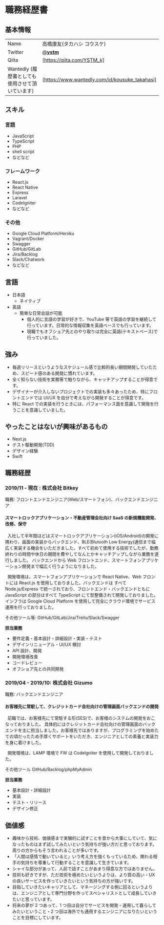 # 職務経歴書

## 基本情報

|                                                 |                                                |
| ----------------------------------------------- | ---------------------------------------------- |
| Name                                            | 高橋康友(タカハシ コウスケ)                    |
| Twitter                                         | [@**ystm**](https://twitter.com/__ystm__)      |
| Qiita                                           | [https://qiita.com/YSTM_k]                     |
| Wantedly (履歴書としても使用させて頂いています) | [https://www.wantedly.com/id/kousuke_takahasi] |

## スキル

### 言語

- JavaScript
- TypeScript
- PHP
- shell script
- などなど

### フレームワーク

- React.js
- React Native
- Express
- Laravel
- CodeIgniter
- などなど

### その他

- Google Cloud Platform/Heroku
- Vagrant/Docker
- Swagger
- GitHub/GitLab
- Jira/Backlog
- Slack/Chatwork
- などなど

## 言語

- 日本語
  - ネイティブ
- 英語
  - 簡単な日常会話が可能
    - 個人的に言語の学習が好きで、YouTube 等で英語の学習を継続して行っています。日常的な情報収集を英語ベースでも行っています。
    - 現職でもオフショア先とのやり取りは完全に英語(テキストベース)で行っていました。

## 強み

- 毎週リリースというようなスケジュール感で比較的長い期間開発していたため、スピード感のある開発に慣れています。
- 全く知らない技術を実務等で触りながら、キャッチアップすることが得意です。
- デザイナーが介入しないプロジェクトでの実装も多々あったため、特にフロントエンドでは UI/UX を自分で考えながら開発することが得意です。
- 特に React での実装を行うときには、パフォーマンス面を意識して開発を行うことを意識していました。

## やったことはないが興味があるもの

- Next.js
- テスト駆動開発(TDD)
- デザイン経験
- Swift

## 職務経歴

### 2019/11 - 現在 : 株式会社 Bitkey

職務: フロントエンドエンジニア(Web/スマートフォン)、バックエンドエンジニア

#### スマートロックアプリケーション・不動産管理会社向け SaaS の新規機能開発、改修、保守

&nbsp; 入社して半年間ほどはスマートロックアプリケーション(iOS/Android)の開発に携わり、画面の実装からバックエンド、BLE(Blutooth Low Energy)通信まで幅広く実装する機会をいただきました。すべて初めて使用する技術でしたが、勤務終わりの時間や休日の期間を費やしてなんとかキャッチアップしながら業務を遂行しました。
バックエンドから Web フロントエンド、スマートフォンアプリケーション開発まで幅広く行うようになりました。

&nbsp; 開発環境は、スマートフォンアプリケーションで React Native、Web フロントには React.js を使用しておりました。バックエンドは すべて Node.js/Express で統一されており、フロントエンド・バックエンドともに JavaScript の部分はすべて TypeScript にて型整備されて開発しておりました。インフラは Google Cloud Platform を使用して完全にクラウド環境でサービス運用を行っておりました。

その他ツール等: GitHub/GitLab/Jira/Trello/Slack/Swagger

**担当業務**

- 要件定義・基本設計・詳細設計・実装・テスト
- デザインリニューアル・UI/UX 検討
- API 設計、開発
- 開発環境改善
- コードレビュー
- オフショア先との共同開発

### 2019/04 - 2019/10: 株式会社 Gizumo

職務: バックエンドエンジニア

#### お客様先に常駐して、クレジットカード会社向けの管理画面バックエンドの開発

&nbsp; 前職では、お客様先にて常駐する形(SES)で、お客様のシステムの開発をおこなっておりました。
具体的にはクレジットカード会社向けの管理画面のバックエンドを主に担当しました。お客様先ではありますが、プログラミングを始めたての頃だったため手厚くサポートをいただき、エンジニアとしての素養と実装力を身に着けました。

&nbsp; 開発環境は、LAMP 環境で FW は CodeIgniter を使用して開発しておりました。

その他ツール GitHub/Backlog/phpMyAdmin

**担当業務**

- 基本設計・詳細設計
- 実装
- テスト・リリース
- デザイン修正

## 価値感

- 趣味から技術、価値感まで実験的に試すことを昔から大事にしていて、気になったものはまず試してみたいという気持ちが強い方だと思っております。周りの方からもそう言われることが多いです。
- 「人間は感情で動いていると」いう考え方を強くもっているため、関わる相手の気持ちを尊重して行動することを意識して生きています。
- シャイな部分があって、人前で話すことがあまり得意な方ではありません。
- 技術も好きですが、ただ技術を極めたいというよりは、より質の高い・UX の良いサービスを作っていきたいという気持ちの方が強いです。
- 目指していきたいキャリアとして、マネージングする側に回るというよりは、エンジニアとして専門分野を作ってスペシャリストとして成長していきたいと思っています。
- 将来の夢が 2 つあって、1 つ目は自分でサービスを開発・運用して暮らしてみたいということ・2 つ目は海外でも通用するエンジニアになりたいということを目標にしています。
